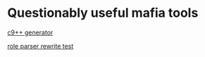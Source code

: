 # Questionably useful mafia tools

[c9++ generator](https://whalemer.github.io/index)

[role parser rewrite test](https://whalemer.github.io/roleparser)